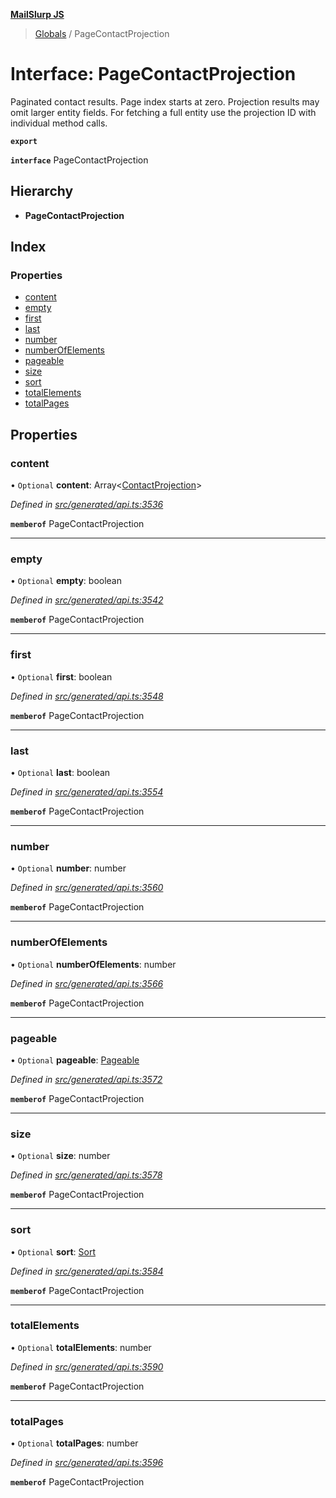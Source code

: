 **[MailSlurp JS](../README.md)**

> [Globals](../README.md) / PageContactProjection

# Interface: PageContactProjection

Paginated contact results. Page index starts at zero. Projection results may omit larger entity fields. For fetching a full entity use the projection ID with individual method calls.

**`export`** 

**`interface`** PageContactProjection

## Hierarchy

* **PageContactProjection**

## Index

### Properties

* [content](pagecontactprojection.md#content)
* [empty](pagecontactprojection.md#empty)
* [first](pagecontactprojection.md#first)
* [last](pagecontactprojection.md#last)
* [number](pagecontactprojection.md#number)
* [numberOfElements](pagecontactprojection.md#numberofelements)
* [pageable](pagecontactprojection.md#pageable)
* [size](pagecontactprojection.md#size)
* [sort](pagecontactprojection.md#sort)
* [totalElements](pagecontactprojection.md#totalelements)
* [totalPages](pagecontactprojection.md#totalpages)

## Properties

### content

• `Optional` **content**: Array\<[ContactProjection](contactprojection.md)>

*Defined in [src/generated/api.ts:3536](https://github.com/mailslurp/mailslurp-client/blob/2c659a7/src/generated/api.ts#L3536)*

**`memberof`** PageContactProjection

___

### empty

• `Optional` **empty**: boolean

*Defined in [src/generated/api.ts:3542](https://github.com/mailslurp/mailslurp-client/blob/2c659a7/src/generated/api.ts#L3542)*

**`memberof`** PageContactProjection

___

### first

• `Optional` **first**: boolean

*Defined in [src/generated/api.ts:3548](https://github.com/mailslurp/mailslurp-client/blob/2c659a7/src/generated/api.ts#L3548)*

**`memberof`** PageContactProjection

___

### last

• `Optional` **last**: boolean

*Defined in [src/generated/api.ts:3554](https://github.com/mailslurp/mailslurp-client/blob/2c659a7/src/generated/api.ts#L3554)*

**`memberof`** PageContactProjection

___

### number

• `Optional` **number**: number

*Defined in [src/generated/api.ts:3560](https://github.com/mailslurp/mailslurp-client/blob/2c659a7/src/generated/api.ts#L3560)*

**`memberof`** PageContactProjection

___

### numberOfElements

• `Optional` **numberOfElements**: number

*Defined in [src/generated/api.ts:3566](https://github.com/mailslurp/mailslurp-client/blob/2c659a7/src/generated/api.ts#L3566)*

**`memberof`** PageContactProjection

___

### pageable

• `Optional` **pageable**: [Pageable](pageable.md)

*Defined in [src/generated/api.ts:3572](https://github.com/mailslurp/mailslurp-client/blob/2c659a7/src/generated/api.ts#L3572)*

**`memberof`** PageContactProjection

___

### size

• `Optional` **size**: number

*Defined in [src/generated/api.ts:3578](https://github.com/mailslurp/mailslurp-client/blob/2c659a7/src/generated/api.ts#L3578)*

**`memberof`** PageContactProjection

___

### sort

• `Optional` **sort**: [Sort](sort.md)

*Defined in [src/generated/api.ts:3584](https://github.com/mailslurp/mailslurp-client/blob/2c659a7/src/generated/api.ts#L3584)*

**`memberof`** PageContactProjection

___

### totalElements

• `Optional` **totalElements**: number

*Defined in [src/generated/api.ts:3590](https://github.com/mailslurp/mailslurp-client/blob/2c659a7/src/generated/api.ts#L3590)*

**`memberof`** PageContactProjection

___

### totalPages

• `Optional` **totalPages**: number

*Defined in [src/generated/api.ts:3596](https://github.com/mailslurp/mailslurp-client/blob/2c659a7/src/generated/api.ts#L3596)*

**`memberof`** PageContactProjection
